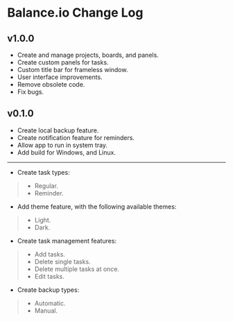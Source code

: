 # Balance.io Change Log

## v1.0.0
- Create and manage projects, boards, and panels.
- Create custom panels for tasks.
- Custom title bar for frameless window.
- User interface improvements.
- Remove obsolete code.
- Fix bugs.

## v0.1.0
- Create local backup feature.
- Create notification feature for reminders.
- Allow app to run in system tray.
- Add build for Windows, and Linux.
-----
- Create task types:
> - Regular.
> - Reminder.
- Add theme feature, with the following available themes:
> - Light.
> - Dark.
- Create task management features:
> - Add tasks.
> - Delete single tasks.
> - Delete multiple tasks at once.
> - Edit tasks.
- Create backup types:
> - Automatic.
> - Manual.
